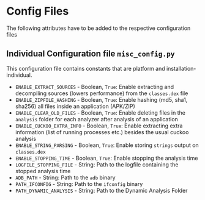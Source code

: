 # Config Files
The following attributes have to be added to the respective configuration files

## Individual Configuration file `misc_config.py`

This configuration file contains constants that are platform and installation-individual.

* `ENABLE_EXTRACT_SOURCES` - Boolean, `True`: Enable extracting and decompiling sources (lowers performance) from the `classes.dex` file
* `ENABLE_ZIPFILE_HASHING` - Boolean, `True`: Enable hashing (md5, sha1, sha256) all files inside an application (APK/ZIP)
* `ENABLE_CLEAR_OLD_FILES` - Boolean, `True`: Enable deleting files in the `analysis` folder for each analyzer after analysis of an application
* `ENABLE_CUCKOO_EXTRA_INFO` - Boolean, `True`: Enable extracting extra information (list of running processes etc.) besides the usual cuckoo analysis
* `ENABLE_STRING_PARSING` - Boolean, `True`: Enable storing `strings` output on `classes.dex`
* `ENABLE_STOPPING_TIME` - Boolean, `True`: Enable stopping the analysis time
* `LOGFILE_STOPPING_FILE` - String: Path to the logfile containing the stopped analysis time
* `ADB_PATH` - String: Path to the `adb` binary
* `PATH_IFCONFIG` - String: Path to the `ifconfig` binary
* `PATH_DYNAMIC_ANALYSIS` - String: Path to the Dynamic Analysis Folder
